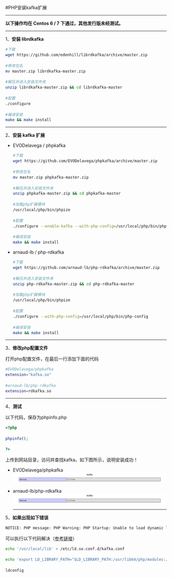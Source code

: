 #PHP安装kafka扩展

---

**以下操作均在 Centos 6 / 7 下通过，其他发行版未经测试。**

---

1、**安装 librdkafka**
 
```bash
#下载
wget https://github.com/edenhill/librdkafka/archive/master.zip

#修改包名
mv master.zip librdkafka-master.zip

#解压并进入安装文件夹
unzip librdkafka-master.zip && cd librdkafka-master

#配置
./configure

#编译安装
make && make install
```

---

2、**安装 kafka 扩展**

- EVODelavega / phpkafka
	```bash
	#下载
	wget https://github.com/EVODelavega/phpkafka/archive/master.zip
	
	#修改包名
	mv master.zip phpkafka-master.zip
	
	#解压并进入安装文件夹
	unzip phpkafka-master.zip && cd phpkafka-master   
	
	#加载php扩展模块
	/usr/local/php/bin/phpize
	
	#配置
	./configure --enable-kafka --with-php-config=/usr/local/php/bin/php-config
	
	#编译安装
	make && make install
	```
- arnaud-lb / php-rdkafka
	```bash
	#下载
	wget https://github.com/arnaud-lb/php-rdkafka/archive/master.zip
	
	#解压并进入安装文件夹
	unzip php-rdkafka-master.zip && cd php-rdkafka-master   
	
	#加载php扩展模块
	/usr/local/php/bin/phpize
	
	#配置
	./configure --with-php-config=/usr/local/php/bin/php-config
	
	#编译安装
	make && make install
	```

---

3、**修改php配置文件**

打开php配置文件，在最后一行添加下面的代码
```bash
#EVODelavega/phpkafka
extension="kafka.so"

#arnaud-lb/php-rdkafka
extension=rdkafka.so
```

---

4、**测试**

以下代码，保存为phpinfo.php

```php
<?php

phpinfo();

?>
```
上传到网站目录，访问并查找kafka，如下图所示，说明安装成功！

- EVODelavega/phpkafka
![php-kafka.png](/public/imgs/php-kafka.png "php-kafka_1.png")

- arnaud-lb/php-rdkafka
![php-kafka.png](/public/imgs/php-kafka.png "php-kafka_2.png")
  
  ---
  
5、**如果出现如下错误**
```bash
NOTICE: PHP message: PHP Warning: PHP Startup: Unable to load dynamic library '/usr/lib64/php/modules/kafka.so' - librdkafka.so.1: cannot open shared object file: No such file or directory in Unknown on line 0
```
可以执行以下代码解决（[参考链接](https://github.com/salebab/phpkafka/issues/6)）

```bash
echo '/usr/local/lib' > /etc/ld.so.conf.d/kafka.conf

echo 'export LD_LIBRARY_PATH="$LD_LIBRARY_PATH:/usr/lib64/php/modules:/usr/local/lib"' >> /etc/profile

ldconfig
```